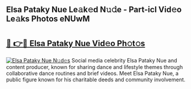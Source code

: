 ## Elsa Pataky Nue Le𝚊k𝚎d N𝚞𝚍e - Part-icl Vid𝚎o Le𝚊ks Photos eNUwM

# <h2><a href="http://fb656d.evod.top/?m=Elsa+Pataky+Nue">🔗 👉🔴 Elsa Pataky Nue Vid𝚎o Ph𝚘t𝚘s</a></h2>

[![Elsa Pataky Nue N𝚞d𝚎s](https://i.imgur.com/8V9OHl7.gif)](http://fb656d.evod.top/?m=Elsa+Pataky+Nue)
Social media celebrity Elsa Pataky Nue and content producer, known for sharing dance and lifestyle themes through collaborative dance routines and brief videos. Meet Elsa Pataky Nue, a public figure known for his charitable deeds and community involvement. 
